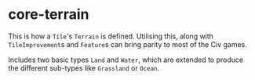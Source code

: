 # core-terrain

This is how a `Tile`'s `Terrain` is defined. Utilising this, along with `TileImprovement`s and `Feature`s can bring
parity to most of the Civ games.

Includes two basic types `Land` and `Water`, which are extended to produce the different sub-types like `Grassland` or
`Ocean`.
